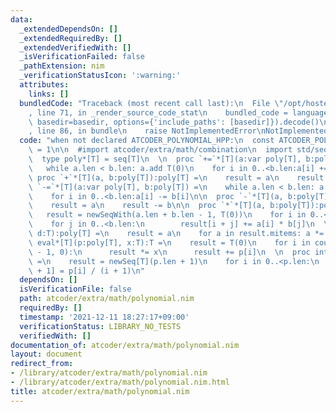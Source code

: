 ```yaml
---
data:
  _extendedDependsOn: []
  _extendedRequiredBy: []
  _extendedVerifiedWith: []
  _isVerificationFailed: false
  _pathExtension: nim
  _verificationStatusIcon: ':warning:'
  attributes:
    links: []
  bundledCode: "Traceback (most recent call last):\n  File \"/opt/hostedtoolcache/Python/3.10.7/x64/lib/python3.10/site-packages/onlinejudge_verify/documentation/build.py\"\
    , line 71, in _render_source_code_stat\n    bundled_code = language.bundle(stat.path,\
    \ basedir=basedir, options={'include_paths': [basedir]}).decode()\n  File \"/opt/hostedtoolcache/Python/3.10.7/x64/lib/python3.10/site-packages/onlinejudge_verify/languages/nim.py\"\
    , line 86, in bundle\n    raise NotImplementedError\nNotImplementedError\n"
  code: "when not declared ATCODER_POLYNOMIAL_HPP:\n  const ATCODER_POLYNOMIAL_HPP*\
    \ = 1\n\n  #import atcoder/extra/math/combination\n  import std/sequtils\n  \n\
    \  type poly*[T] = seq[T]\n  \n  proc `+=`*[T](a:var poly[T], b:poly[T]) =\n \
    \   while a.len < b.len: a.add T(0)\n    for i in 0..<b.len:a[i] += b[i]\n\n \
    \ proc `+`*[T](a, b:poly[T]):poly[T] =\n    result = a\n    result += b\n\n  proc\
    \ `-=`*[T](a:var poly[T], b:poly[T]) =\n    while a.len < b.len: a.add T(0)\n\
    \    for i in 0..<b.len:a[i] -= b[i]\n\n  proc `-`*[T](a, b:poly[T]):poly[T] =\n\
    \    result = a\n    result -= b\n\n  proc `*`*[T](a, b:poly[T]):poly[T] =\n \
    \   result = newSeqWith(a.len + b.len - 1, T(0))\n    for i in 0..<a.len:\n  \
    \    for j in 0..<b.len:\n        result[i + j] += a[i] * b[j]\n  \n  proc `*`*[T](a:poly[T],\
    \ d:T):poly[T] =\n    result = a\n    for a in result.mitems: a *= d\n  \n  proc\
    \ eval*[T](p:poly[T], x:T):T =\n    result = T(0)\n    for i in countdown(p.len\
    \ - 1, 0):\n      result *= x\n      result += p[i]\n  \n  proc integral*[T](p:poly[T]):poly[T]\
    \ =\n    result = newSeq[T](p.len + 1)\n    for i in 0..<p.len:\n      result[i\
    \ + 1] = p[i] / (i + 1)\n"
  dependsOn: []
  isVerificationFile: false
  path: atcoder/extra/math/polynomial.nim
  requiredBy: []
  timestamp: '2021-12-11 18:27:17+09:00'
  verificationStatus: LIBRARY_NO_TESTS
  verifiedWith: []
documentation_of: atcoder/extra/math/polynomial.nim
layout: document
redirect_from:
- /library/atcoder/extra/math/polynomial.nim
- /library/atcoder/extra/math/polynomial.nim.html
title: atcoder/extra/math/polynomial.nim
---
```

